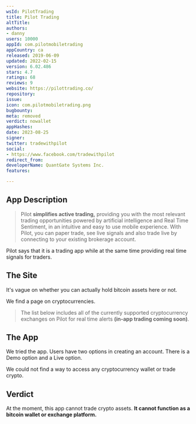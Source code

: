 ```yaml
---
wsId: PilotTrading
title: Pilot Trading
altTitle: 
authors:
- danny
users: 10000
appId: com.pilotmobiletrading
appCountry: ca
released: 2019-06-09
updated: 2022-02-15
version: 6.02.486
stars: 4.7
ratings: 68
reviews: 9
website: https://pilottrading.co/
repository: 
issue: 
icon: com.pilotmobiletrading.png
bugbounty: 
meta: removed
verdict: nowallet
appHashes: 
date: 2023-08-25
signer: 
twitter: tradewithpilot
social:
- https://www.facebook.com/tradewithpilot
redirect_from: 
developerName: QuantGate Systems Inc.
features: 

---
```


## App Description

> Pilot **simplifies active trading,** providing you with the most relevant trading opportunities powered by artificial intelligence and Real Time Sentiment, in an intuitive and easy to use mobile experience. With Pilot, you can paper trade, see live signals and also trade live by connecting to your existing brokerage account.

Pilot says that it is a trading app while at the same time providing real time signals for traders.

## The Site

It's vague on whether you can actually hold bitcoin assets here or not.

We find a page on cryptocurrencies.

> The list below includes all of the currently supported cryptocurrency exchanges on Pilot for real time alerts **(in-app trading coming soon)**. 

## The App

We tried the app. Users have two options in creating an account. There is a Demo option and a Live option.

We could not find a way to access any cryptocurrency wallet or trade crypto.

## Verdict

At the moment, this app cannot trade crypto assets. **It cannot function as a bitcoin wallet or exchange platform.**
